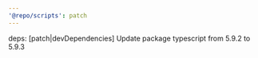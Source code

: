 ```yaml
---
'@repo/scripts': patch
---
```


deps: [patch|devDependencies] Update package typescript from 5.9.2 to 5.9.3
